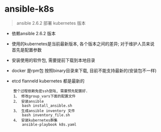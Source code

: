 # ansible-k8s
> ansible 2.6.2 部署 kubernetes 版本
- 依赖ansible 2.6.2 版本
- 使用的kubernetes是当前最新版本, 各个版本之间的差异; 对于维护人员来说首先是配置参数

- 安装使用的软件包, 需要提前下载到本地目录
- docker 是rpm包 按照binary目录来下载, 目前不能支持最新的(安装包不一样)

- etcd flanneld kubernetes 都是最新的

```
    整个过程依赖免密ssh登陆, 需要预先配置好.
    1、 修改group_vars下面的配置文件
    2、 安装ansible
        bash install_ansible.sh
    3、 生成ansible inventory 文件
        bash inventory_file.sh
    4、 安装kubernetes群集
        ansible-playbook k8s.yaml
```
